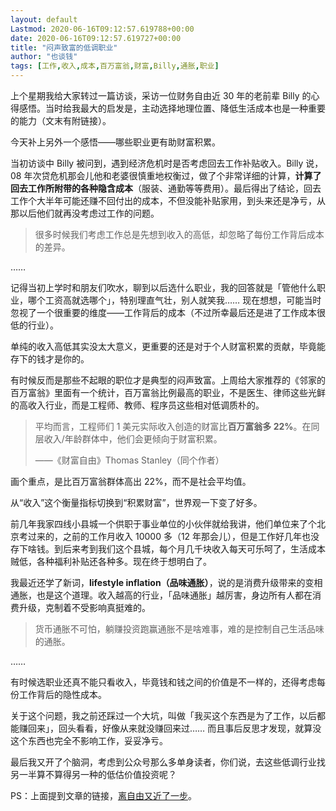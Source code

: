 ```yaml
---
layout: default
Lastmod: 2020-06-16T09:12:57.619788+00:00
date: 2020-06-16T09:12:57.619727+00:00
title: "闷声致富的低调职业"
author: "也谈钱"
tags: [工作,收入,成本,百万富翁,财富,Billy,通胀,职业]
---
```


上个星期我给大家转过一篇访谈，采访一位财务自由近 30 年的老前辈 Billy 的心得感悟。当时给我最大的启发是，主动选择地理位置、降低生活成本也是一种重要的能力（文末有附链接）。

今天补上另外一个感悟——哪些职业更有助财富积累。

当初访谈中 Billy 被问到，遇到经济危机时是否考虑回去工作补贴收入。Billy 说，08 年次贷危机那会儿他和老婆很慎重地权衡过，做了个非常详细的计算，**计算了回去工作所附带的各种隐含成本**（服装、通勤等等费用）。最后得出了结论，回去工作个大半年可能还赚不回付出的成本，不但没能补贴家用，到头来还是净亏，从那以后他们就再没考虑过工作的问题。

> 很多时候我们考虑工作总是先想到收入的高低，却忽略了每份工作背后成本的差异。

……

记得当初上学时和朋友们吹水，聊到以后选什么职业，我的回答就是「管他什么职业，哪个工资高就选哪个」，特别理直气壮，别人就笑我…… 现在想想，可能当时忽视了一个很重要的维度——工作背后的成本（不过所幸最后还是进了工作成本很低的行业）。

单纯的收入高低其实没太大意义，更重要的还是对于个人财富积累的贡献，毕竟能存下的钱才是你的。

有时候反而是那些不起眼的职位才是典型的闷声致富。上周给大家推荐的《邻家的百万富翁》里面有一个统计，百万富翁比例最高的职业，不是医生、律师这些光鲜的高收入行业，而是工程师、教师、程序员这些相对低调质朴的。

> 平均而言，工程师们 1 美元实际收入创造的财富比**百万富翁多 22%**。在同层收入/年龄群体中，他们会更倾向于财富积累。
> 
> ——《财富自由》Thomas Stanley（同个作者）

画个重点，是比百万富翁群体高出 22%，而不是社会平均值。

从“收入”这个衡量指标切换到“积累财富”，世界观一下变了好多。

前几年我家四线小县城一个供职于事业单位的小伙伴就给我讲，他们单位来了个北京考过来的，之前的工作月收入 10000 多（12 年那会儿），但是工作好几年也没存下啥钱。到后来考到我们这个县城，每个月几千块收入每天可乐呵了，生活成本贼低，各种福利补贴还各种多。现在终于想明白了。

我最近还学了新词，**lifestyle inflation（品味通胀）**，说的是消费升级带来的变相通胀，也是这个道理。收入越高的行业，「品味通胀」越厉害，身边所有人都在消费升级，克制着不受影响真挺难的。

> 货币通胀不可怕，躺赚投资跑赢通胀不是啥难事，难的是控制自己生活品味的通胀。

……

有时候选职业还真不能只看收入，毕竟钱和钱之间的价值是不一样的，还得考虑每份工作背后的隐性成本。

关于这个问题，我之前还踩过一个大坑，叫做「我买这个东西是为了工作，以后都能赚回来」，回头看看，好像从来就没赚回来过…… 而且事后反思才发现，就算没这个东西也完全不影响工作，妥妥净亏。

最后我又开了个脑洞，考虑到公众号那么多单身读者，你们说，去这些低调行业找另一半算不算得另一种的低估价值投资呢？

PS：上面提到文章的链接，[离自由又近了一步](https://mp.weixin.qq.com/s?__biz=MzUzNjE3NzQ3Nw==&mid=2247486384&idx=1&sn=51b5fedfa720ccef0303a9139eb121bc&scene=21#wechat_redirect)。

